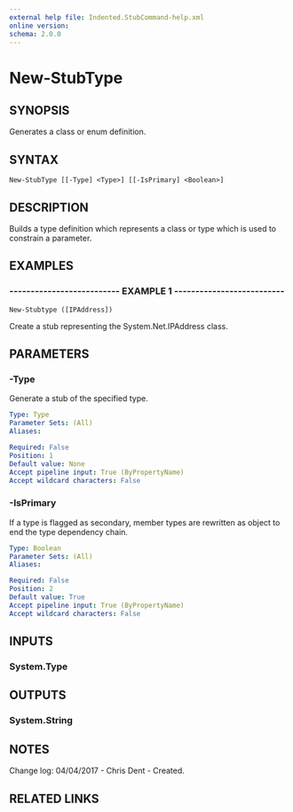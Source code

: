 ```yaml
---
external help file: Indented.StubCommand-help.xml
online version: 
schema: 2.0.0
---
```


# New-StubType

## SYNOPSIS
Generates a class or enum definition.

## SYNTAX

```
New-StubType [[-Type] <Type>] [[-IsPrimary] <Boolean>]
```

## DESCRIPTION
Builds a type definition which represents a class or type which is used to constrain a parameter.

## EXAMPLES

### -------------------------- EXAMPLE 1 --------------------------
```
New-Stubtype ([IPAddress])
```

Create a stub representing the System.Net.IPAddress class.

## PARAMETERS

### -Type
Generate a stub of the specified type.

```yaml
Type: Type
Parameter Sets: (All)
Aliases: 

Required: False
Position: 1
Default value: None
Accept pipeline input: True (ByPropertyName)
Accept wildcard characters: False
```

### -IsPrimary
If a type is flagged as secondary, member types are rewritten as object to end the type dependency chain.

```yaml
Type: Boolean
Parameter Sets: (All)
Aliases: 

Required: False
Position: 2
Default value: True
Accept pipeline input: True (ByPropertyName)
Accept wildcard characters: False
```

## INPUTS

### System.Type

## OUTPUTS

### System.String

## NOTES
Change log:
    04/04/2017 - Chris Dent - Created.

## RELATED LINKS


